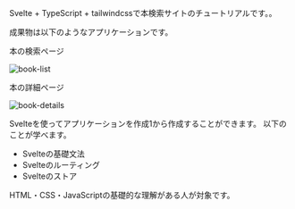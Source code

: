 Svelte + TypeScript + tailwindcssで本検索サイトのチュートリアルです。。

成果物は以下のようなアプリケーションです。

本の検索ページ

![book-list](https://storage.googleapis.com/zenn-user-upload/ba5vxpql4r6z7wbny0fxjinw4pjq)

本の詳細ページ

![book-details](https://storage.googleapis.com/zenn-user-upload/h16m1hmej75m4qd3lu4uwj1o9b10)



Svelteを使ってアプリケーションを作成1から作成することができます。
以下のことが学べます。

- Svelteの基礎文法
- Svelteのルーティング
- Svelteのストア

HTML・CSS・JavaScriptの基礎的な理解がある人が対象です。
